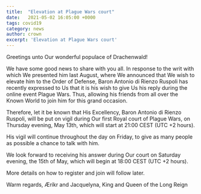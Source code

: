 ```yaml
---
title:  "Elevation at Plague Wars court"
date:   2021-05-02 16:05:00 +0000
tags: covid19
category: news
author: crown 
excerpt: 'Elevation at Plague Wars court'
---
```


Greetings unto Our wonderful populace of Drachenwald!

We have some good news to share with you all. In response to the writ with which We presented him last August, where We announced that We wish to elevate him to the Order of Defense, Baron Antonio di Rienzo Ruspoli has recently expressed to Us that it is his wish to give Us his reply during the online event Plague Wars. Thus, allowing his friends from all over the Known World to join him for this grand occasion.

Therefore, let it be known that His Excellency, Baron Antonio di Rienzo Ruspoli, will be put on vigil during Our first Royal court of Plague Wars, on Thursday evening, May 13th, which will start at 21:00 CEST (UTC +2 hours).

His vigil will continue throughout the day on Friday, to give as many people as possible a chance to talk with him.

We look forward to receiving his answer during Our court on Saturday evening, the 15th of May, which will begin at 18:00 CEST (UTC +2 hours).

More details on how to register and join will follow later.

Warm regards,
Æríkr and Jacquelyna,
King and Queen of the Long Reign


